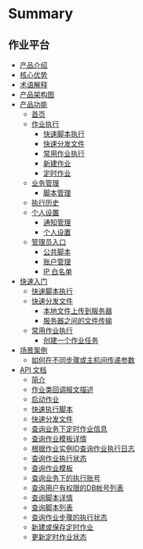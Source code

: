 # Summary

## 作业平台
* [产品介绍](产品介绍/产品介绍.md)
* [核心优势](核心优势/Advantage.md)
* [术语解释](术语解释/glossary.md)
* [产品架构图](产品架构图/architecture.md)
* [产品功能]()
    * [首页](产品功能/首页.md)
    * [作业执行]()
        * [快速脚本执行](产品功能/快速脚本执行.md)
        * [快速分发文件](产品功能/快速分发文件.md)
        * [常用作业执行](产品功能/常用作业执行.md)
        * [新建作业](产品功能/新建作业.md)
        * [定时作业](产品功能/定时作业.md)
    * [业务管理]()
        * [脚本管理](产品功能/脚本管理.md)
    * [执行历史](产品功能/执行历史.md)
    * [个人设置]()
        * [通知管理](产品功能/通知管理.md)
        * [个人设置](产品功能/个人设置.md)
    * [管理员入口]()
        * [公共脚本](产品功能/公共脚本.md)
        * [账户管理](产品功能/账户管理.md)
        * [IP 白名单](产品功能/IP白名单.md)
* [快速入门]()
    * [快速脚本执行](快速入门/快速脚本执行.md)
    * [快速分发文件]()
        * [本地文件上传到服务器](快速入门/本地文件上传到服务器.md)
        * [服务器之间的文件传输](快速入门/服务器之间的文件传输.md)
    * [常用作业执行]()
        * [创建一个作业任务](快速入门/创建一个作业任务.md)
* [场景案例]()
    * [如何在不同步骤或主机间传递参数](场景案例/如何在不同步骤或主机间传递参数.md)
* [API 文档]()
    * [简介](5.1/API文档/JOB/README.md)
    * [作业类回调报文描述](5.1/API文档/JOB/callback_protocol.md)
    * [启动作业](5.1/API文档/JOB/execute_job.md)
    * [快速执行脚本](5.1/API文档/JOB/fast_execute_script.md)
    * [快速分发文件](5.1/API文档/JOB/fast_push_file.md)
    * [查询业务下定时作业信息](5.1/API文档/JOB/get_cron_list.md)
    * [查询作业模板详情](5.1/API文档/JOB/get_job_detail.md)
    * [根据作业实例ID查询作业执行日志](5.1/API文档/JOB/get_job_instance_log.md)
    * [查询作业执行状态](5.1/API文档/JOB/get_job_instance_status.md)
    * [查询作业模板](5.1/API文档/JOB/get_job_list.md)
    * [查询业务下的执行账号](5.1/API文档/JOB/get_os_account.md)
    * [查询用户有权限的DB帐号列表](5.1/API文档/JOB/get_own_db_account_list.md)
    * [查询脚本详情](5.1/API文档/JOB/get_script_detail.md)
    * [查询脚本列表](5.1/API文档/JOB/get_script_list.md)
    * [查询作业步骤的执行状态](5.1/API文档/JOB/get_step_instance_status.md)
    * [新建或保存定时作业](5.1/API文档/JOB/save_cron.md)
    * [更新定时作业状态](5.1/API文档/JOB/update_cron_status.md)
